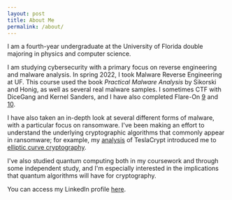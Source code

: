 ```yaml
---
layout: post
title: About Me
permalink: /about/
---
```


I am a fourth-year undergraduate at the University of Florida double majoring in physics and computer science.

I am studying cybersecurity with a primary focus on reverse engineering and malware analysis. In spring 2022, I took Malware Reverse Engineering at UF. This course used the book *Practical Malware Analysis* by Sikorski and Honig, as well as several real malware samples. I sometimes CTF with DiceGang and Kernel Sanders, and I have also completed Flare-On [9](/flareon/2022/11/12/flare8-backdoor.html) and [10](/flareon/2023/11/18/over_the_rainbow.html). 

I have also taken an in-depth look at several different forms of malware, with a particular focus on ransomware. I've been making an effort to understand the underlying cryptographic algorithms that commonly appear in ransomware; for example, my [analysis](/malware/2023/03/18/teslacrypt.html) of TeslaCrypt introduced me to [elliptic curve cryptography](/malware/2023/03/18/ecc.html).

I've also studied quantum computing both in my coursework and through some independent study, and I'm especially interested in the implications that quantum algorithms will have for cryptography.

You can access my LinkedIn profile [here](https://www.linkedin.com/in/claire-levin-a8b50b256/).
